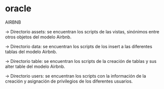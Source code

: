 # oracle

AIRBNB

  -> Directorio assets: se encuentran los scripts de las vistas, sinónimos entre otros objetos del modelo Airbnb. 
  
  -> Directorio data: se encuentran los scripts de los insert a las diferentes tablas del modelo Airbnb.
  
  -> Directorio table: se encuentran los scripts de la creación de tablas y sus alter table del modelo Airbnb.
  
  -> Directorio users: se encuentran los scripts con la información de la creación y asignación de privilegios de los diferentes usuarios.
